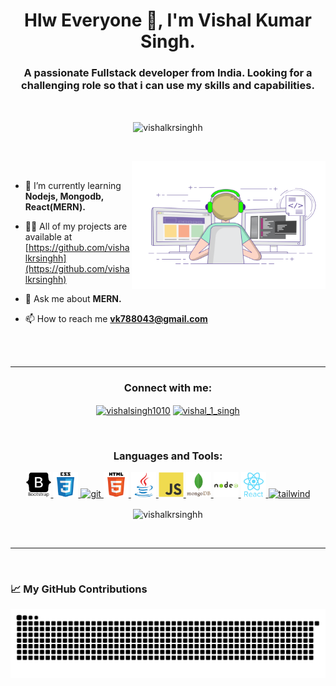 <h1 align="center">Hlw Everyone 👋, I'm Vishal Kumar Singh.</h1>
<h3 align="center">A passionate Fullstack developer from India. Looking for a challenging role so that i can use my skills and capabilities.</h3>
<br>
<p align="center"> <img align="center" src="https://komarev.com/ghpvc/?username=vishalkrsinghh&label=Profile%20views&color=0e75b6&style=flat" alt="vishalkrsinghh" /> </p>
<br>

<img align="right" alt="Code" width="310" height="205" src="vsgif.gif"><br>

- 🌱 I’m currently learning **Nodejs, Mongodb, React(MERN).**

- 👨‍💻 All of my projects are available at [https://github.com/vishalkrsinghh](https://github.com/vishalkrsinghh)

- 💬 Ask me about **MERN.**

- 📫 How to reach me **vk788043@gmail.com**
<br>
<br>
<hr>
<h3 align="center">Connect with me:</h3>
<p align="center">
<a href="https://linkedin.com/in/vishalsingh1010" target="blank"><img align="center" src="https://raw.githubusercontent.com/rahuldkjain/github-profile-readme-generator/master/src/images/icons/Social/linked-in-alt.svg" alt="vishalsingh1010" height="30" width="40" /></a>
<a href="https://www.leetcode.com/vishal_1_singh" target="blank"><img align="center" src="https://raw.githubusercontent.com/rahuldkjain/github-profile-readme-generator/master/src/images/icons/Social/leet-code.svg" alt="vishal_1_singh" height="30" width="40" /></a>
</p>
<br>
<h3 align="center">Languages and Tools:</h3>
<p align="center"> <a href="https://getbootstrap.com" target="_blank" rel="noreferrer"> <img src="https://raw.githubusercontent.com/devicons/devicon/master/icons/bootstrap/bootstrap-plain-wordmark.svg" alt="bootstrap" width="40" height="40"/> </a> <a href="https://www.w3schools.com/css/" target="_blank" rel="noreferrer"> <img src="https://raw.githubusercontent.com/devicons/devicon/master/icons/css3/css3-original-wordmark.svg" alt="css3" width="40" height="40"/> </a> <a href="https://git-scm.com/" target="_blank" rel="noreferrer"> <img src="https://www.vectorlogo.zone/logos/git-scm/git-scm-icon.svg" alt="git" width="40" height="40"/> </a> <a href="https://www.w3.org/html/" target="_blank" rel="noreferrer"> <img src="https://raw.githubusercontent.com/devicons/devicon/master/icons/html5/html5-original-wordmark.svg" alt="html5" width="40" height="40"/> </a> <a href="https://www.java.com" target="_blank" rel="noreferrer"> <img src="https://raw.githubusercontent.com/devicons/devicon/master/icons/java/java-original.svg" alt="java" width="40" height="40"/> </a> <a href="https://developer.mozilla.org/en-US/docs/Web/JavaScript" target="_blank" rel="noreferrer"> <img src="https://raw.githubusercontent.com/devicons/devicon/master/icons/javascript/javascript-original.svg" alt="javascript" width="40" height="40"/> </a> <a href="https://www.mongodb.com/" target="_blank" rel="noreferrer"> <img src="https://raw.githubusercontent.com/devicons/devicon/master/icons/mongodb/mongodb-original-wordmark.svg" alt="mongodb" width="40" height="40"/> </a> <a href="https://nodejs.org" target="_blank" rel="noreferrer"> <img src="https://raw.githubusercontent.com/devicons/devicon/master/icons/nodejs/nodejs-original-wordmark.svg" alt="nodejs" width="40" height="40"/> </a> <a href="https://reactjs.org/" target="_blank" rel="noreferrer"> <img src="https://raw.githubusercontent.com/devicons/devicon/master/icons/react/react-original-wordmark.svg" alt="react" width="40" height="40"/> </a> <a href="https://tailwindcss.com/" target="_blank" rel="noreferrer"> <img src="https://www.vectorlogo.zone/logos/tailwindcss/tailwindcss-icon.svg" alt="tailwind" width="40" height="40"/> </a> </p>

<p align="center"><img align="center" src="https://github-readme-stats.vercel.app/api/top-langs?username=vishalkrsinghh&show_icons=true&locale=en&layout=compact" alt="vishalkrsinghh" /></p><br><hr><br>

### 📈 My GitHub Contributions
![Snake animation](https://github.com/vishalkrsinghh/vishalkrsinghh/blob/output/github-contribution-grid-snake.svg)
